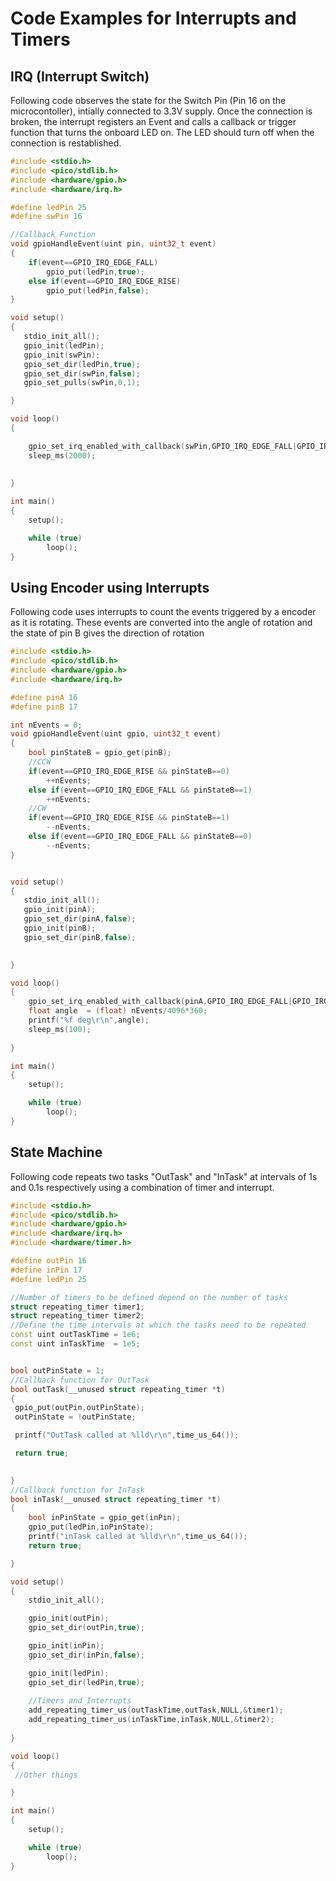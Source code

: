 # Code Examples for Interrupts and Timers
## IRQ (Interrupt Switch)
Following code observes the state for the Switch Pin (Pin 16 on the microcontoller), intially connected to 3.3V  supply. Once the connection is broken, the interrupt registers an Event and calls a callback or trigger function that turns the onboard LED on. The LED should turn off when the connection is restablished.
```c++
#include <stdio.h>
#include <pico/stdlib.h>
#include <hardware/gpio.h>
#include <hardware/irq.h>

#define ledPin 25
#define swPin 16

//Callback Function
void gpioHandleEvent(uint pin, uint32_t event)
{
    if(event==GPIO_IRQ_EDGE_FALL)
        gpio_put(ledPin,true);
    else if(event==GPIO_IRQ_EDGE_RISE)
        gpio_put(ledPin,false);
}

void setup()
{
   stdio_init_all();
   gpio_init(ledPin);
   gpio_init(swPin);
   gpio_set_dir(ledPin,true);
   gpio_set_dir(swPin,false);
   gpio_set_pulls(swPin,0,1);

}

void loop()
{

    gpio_set_irq_enabled_with_callback(swPin,GPIO_IRQ_EDGE_FALL|GPIO_IRQ_EDGE_RISE,1,gpioHandleEvent);
    sleep_ms(2000);
    
   
}

int main()
{
    setup();

    while (true)
        loop();
}
```
## Using Encoder using Interrupts
Following code uses interrupts to count the events triggered by a encoder as it is rotating. These events are converted into the angle of rotation and the state of pin B gives the direction of rotation
```c++
#include <stdio.h>
#include <pico/stdlib.h>
#include <hardware/gpio.h>
#include <hardware/irq.h>

#define pinA 16
#define pinB 17

int nEvents = 0;
void gpioHandleEvent(uint gpio, uint32_t event)
{
    bool pinStateB = gpio_get(pinB);
    //CCW
    if(event==GPIO_IRQ_EDGE_RISE && pinStateB==0)
        ++nEvents;
    else if(event==GPIO_IRQ_EDGE_FALL && pinStateB==1)
        ++nEvents;
    //CW
    if(event==GPIO_IRQ_EDGE_RISE && pinStateB==1)
        --nEvents;
    else if(event==GPIO_IRQ_EDGE_FALL && pinStateB==0)
        --nEvents;
}


void setup()
{
   stdio_init_all();
   gpio_init(pinA);
   gpio_set_dir(pinA,false);
   gpio_init(pinB);
   gpio_set_dir(pinB,false);

    
}

void loop()
{
    gpio_set_irq_enabled_with_callback(pinA,GPIO_IRQ_EDGE_FALL|GPIO_IRQ_EDGE_RISE,1,gpioHandleEvent);
    float angle  = (float) nEvents/4096*360;
    printf("%f deg\r\n",angle);
    sleep_ms(100);
    
}

int main()
{
    setup();

    while (true)
        loop();
}
```
## State Machine
Following code repeats two tasks "OutTask" and "InTask" at intervals of 1s and 0.1s respectively using a combination of timer and interrupt.
```c++
#include <stdio.h>
#include <pico/stdlib.h>
#include <hardware/gpio.h>
#include <hardware/irq.h>
#include <hardware/timer.h>

#define outPin 16
#define inPin 17
#define ledPin 25

//Number of timers to be defined depend on the number of tasks
struct repeating_timer timer1;
struct repeating_timer timer2;
//Define the time intervals at which the tasks need to be repeated
const uint outTaskTime = 1e6;
const uint inTaskTime  = 1e5;


bool outPinState = 1;
//Callback function for OutTask
bool outTask(__unused struct repeating_timer *t) 
{
 gpio_put(outPin,outPinState);
 outPinState = !outPinState;

 printf("OutTask called at %lld\r\n",time_us_64());

 return true;

    
}
//Callback function for InTask
bool inTask(__unused struct repeating_timer *t) 
{
    bool inPinState = gpio_get(inPin);
    gpio_put(ledPin,inPinState);
    printf("inTask called at %lld\r\n",time_us_64());
    return true;

}

void setup()
{
    stdio_init_all();

    gpio_init(outPin);
    gpio_set_dir(outPin,true);

    gpio_init(inPin);
    gpio_set_dir(inPin,false);

    gpio_init(ledPin);
    gpio_set_dir(ledPin,true);
  
    //Timers and Interrupts
    add_repeating_timer_us(outTaskTime,outTask,NULL,&timer1);
    add_repeating_timer_us(inTaskTime,inTask,NULL,&timer2);
    
}

void loop()
{
 //Other things

}

int main()
{
    setup();

    while (true)
        loop();
}
```
